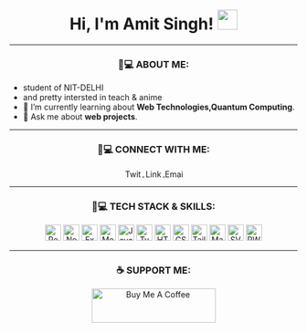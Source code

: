 <h1 align="center">Hi, I'm Amit Singh! <img src="https://media.giphy.com/media/hvRJCLFzcasrR4ia7z/giphy.gif" width="35"></h1>

<hr>

<h3 align="center">👨💻 ABOUT ME:</h3>

<!-- About Me Section -->
<p align="center">
  <ul>
    <li>student of NIT-DELHI</li>
    <li>and pretty intersted in teach & anime</li>
    <li>🌱 I’m currently learning about <b>Web Technologies,Quantum Computing</b>.</li>
    <li>💬 Ask me about <b>web projects</b>.</li>
  </ul>
</p>

<hr>

<h3 align="center">👨💻 CONNECT WITH ME:</h3>

<!-- Connect with Me Section -->
<p align="center">
  <a href="">
    <img align="center" src="https://img.shields.io/badge/Twitter-000000.svg?logo=x&logoColor=white" width="32px" height="16px" alt="Twitter" />
  </a>
  <a href="">
    <img align="center" src="https://img.shields.io/badge/LinkedIn-0077b7.svg?logo=linkedin&logoColor=white" width="32px" height="16px" alt="LinkedIn" />
  </a>
  <a href="">
    <img align="center" src="https://img.shields.io/badge/Email-c14438.svg?logo=gmail&logoColor=white" width="32px" height="16px" alt="Email" />
  </a>
</p>

<hr>

<h3 align="center">👨💻 TECH STACK & SKILLS:</h3>

<!-- Tech Stack Section -->
<p align="center">
  <img src="https://img.shields.io/badge/React-20232a.svg?logo=react&logoColor=%2361DAFB" style="height: 28px;" alt="React" />
  <img src="https://img.shields.io/badge/Next.js-111123.svg?logo=next.js&logoColor=white" style="height: 28px;" alt="Next.js" />
  <img src="https://img.shields.io/badge/Express.js-404d59.svg?logo=express&logoColor=white" style="height: 28px;" alt="Express.js" />
  <img src="https://img.shields.io/badge/MongoDB-00684a.svg?logo=mongodb&logoColor=00ed64" style="height: 28px;" alt="MongoDB" />
  <img src="https://img.shields.io/badge/JavaScript-20232a.svg?logo=javascript&logoColor=F7DF1E" style="height: 28px;" alt="JavaScript" />
  <img src="https://img.shields.io/badge/TypeScript-007ACC.svg?logo=typescript&logoColor=white" style="height: 28px;" alt="TypeScript" />
  <img src="https://img.shields.io/badge/HTML-E34F26.svg?logo=html5&logoColor=white" style="height: 28px;" alt="HTML" />
  <img src="https://img.shields.io/badge/CSS-1572B6.svg?logo=css3&logoColor=white" style="height: 28px;" alt="CSS" />
  <img src="https://img.shields.io/badge/TailwindCSS-0f1419.svg?logo=tailwindcss&logoColor=00acc1" style="height: 28px;" alt="TailwindCSS" />
  <img src="https://img.shields.io/badge/Markdown-000000.svg?logo=markdown&logoColor=white" style="height: 28px;" alt="Markdown" />
  <img src="https://img.shields.io/badge/SVG%2BXML-e0982c.svg?logo=svg&logoColor=white" style="height: 28px;" alt="SVG+XML" />
  <img src="https://img.shields.io/badge/PWA-5a0ec8.svg?logo=pwa&logoColor=00a9ff" style="height: 28px;" alt="PWA" />
</p>

<hr>

<h3 align="center">☕ SUPPORT ME:</h3>

<!-- Support Me Section -->
<p align="center">
  <a href="https://www.buymeacoffee.com/AmitSingh" target="_blank">
    <img src="https://cdn.buymeacoffee.com/buttons/v2/default-yellow.png" alt="Buy Me A Coffee" style="height: 60px !important;width: 217px !important;">
  </a>
</p>
